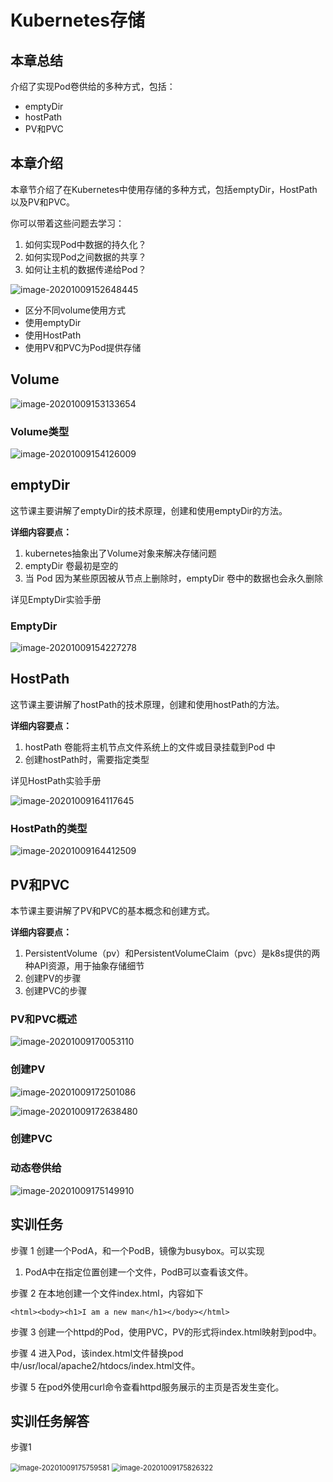 # Kubernetes存储

## 本章总结

介绍了实现Pod卷供给的多种方式，包括：

- emptyDir
- hostPath
- PV和PVC

## 本章介绍

本章节介绍了在Kubernetes中使用存储的多种方式，包括emptyDir，HostPath以及PV和PVC。

你可以带着这些问题去学习：

1. 如何实现Pod中数据的持久化？
2. 如何实现Pod之间数据的共享？
3. 如何让主机的数据传递给Pod？

![image-20201009152648445](./Kubernetes存储.assets/image-20201009152648445.png)

- 区分不同volume使用方式
- 使用emptyDir
- 使用HostPath
- 使用PV和PVC为Pod提供存储

## Volume

![image-20201009153133654](./Kubernetes存储.assets/image-20201009153133654.png)

### Volume类型

![image-20201009154126009](./Kubernetes存储.assets/image-20201009154126009.png)



## emptyDir

这节课主要讲解了emptyDir的技术原理，创建和使用emptyDir的方法。

**详细内容要点：**

1. kubernetes抽象出了Volume对象来解决存储问题
2. emptyDir 卷最初是空的
3. 当 Pod 因为某些原因被从节点上删除时，emptyDir 卷中的数据也会永久删除

详见EmptyDir实验手册

### EmptyDir

![image-20201009154227278](./Kubernetes存储.assets/image-20201009154227278.png)



## HostPath

这节课主要讲解了hostPath的技术原理，创建和使用hostPath的方法。

**详细内容要点：**

1. hostPath 卷能将主机节点文件系统上的文件或目录挂载到Pod 中
2. 创建hostPath时，需要指定类型

详见HostPath实验手册

![image-20201009164117645](./Kubernetes存储.assets/image-20201009164117645.png)

### HostPath的类型

![image-20201009164412509](./Kubernetes存储.assets/image-20201009164412509.png)

## PV和PVC

本节课主要讲解了PV和PVC的基本概念和创建方式。

**详细内容要点：**

1. PersistentVolume（pv）和PersistentVolumeClaim（pvc）是k8s提供的两种API资源，用于抽象存储细节
2. 创建PV的步骤
3. 创建PVC的步骤

### PV和PVC概述

![image-20201009170053110](./Kubernetes存储.assets/image-20201009170053110.png)

### 创建PV

![image-20201009172501086](./Kubernetes存储.assets/image-20201009172501086.png)

![image-20201009172638480](./Kubernetes存储.assets/image-20201009172638480.png)

### 创建PVC

### 动态卷供给

![image-20201009175149910](./Kubernetes存储.assets/image-20201009175149910.png)

## 实训任务

步骤 1    创建一个PodA，和一个PodB，镜像为busybox。可以实现

1. PodA中在指定位置创建一个文件，PodB可以查看该文件。

步骤 2    在本地创建一个文件index.html，内容如下

`<html><body><h1>I am a new man</h1></body></html>`

步骤 3    创建一个httpd的Pod，使用PVC，PV的形式将index.html映射到pod中。

步骤 4    进入Pod，该index.html文件替换pod中/usr/local/apache2/htdocs/index.html文件。

步骤 5    在pod外使用curl命令查看httpd服务展示的主页是否发生变化。

## 实训任务解答

步骤1

<img src="./Kubernetes存储.assets/image-20201009175759581.png" alt="image-20201009175759581" style="zoom:80%;" />

<img src="./Kubernetes存储.assets/image-20201009175826322.png" alt="image-20201009175826322" style="zoom:80%;" />

